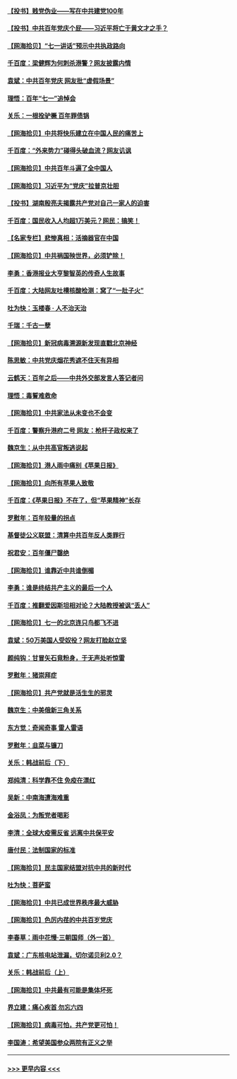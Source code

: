 #### [【投书】贱党伪业——写在中共建党100年](../pages/nsc993/n13067843.md?t=07051301) 
#### [【投书】中共百年党庆个屁——习近平将亡于黄文才之手？](../pages/nsc993/n13067425.md?t=07051301) 
#### [【网海拾贝】“七一讲话”预示中共执政路向](../pages/nsc993/n13066434.md?t=07051301) 
#### [千百度：梁健辉为何刺杀港警？网友披露内情](../pages/nsc993/n13066979.md?t=07051301) 
#### [袁斌：中共百年党庆 网友批“虚假场景”](../pages/nsc993/n13066385.md?t=07051301) 
#### [理悟：百年“七一”追悼会](../pages/nsc993/n13066106.md?t=07051301) 
#### [关乐：一根拴驴橛 百年罪债锅](../pages/nsc993/n13066089.md?t=07051301) 
#### [【网海拾贝】中共将快乐建立在中国人民的痛苦上](../pages/nsc993/n13064939.md?t=07051301) 
#### [千百度：“外来势力”碰得头破血流？网友讥讽](../pages/nsc993/n13064878.md?t=07051301) 
#### [【网海拾贝】中共百年斗遍了全中国人](../pages/nsc993/n13060020.md?t=07051301) 
#### [【网海拾贝】习近平为“党庆”拉普京壮胆](../pages/nsc993/n13057781.md?t=07051301) 
#### [【投书】湖南殷亮夫揭露共产党对自己一家人的迫害](../pages/nsc993/n13057744.md?t=07051301) 
#### [千百度：国民收入人均超1万美元？网民：搞笑！](../pages/nsc993/n13057692.md?t=07051301) 
#### [【名家专栏】悲惨真相：活摘器官在中国](../pages/nsc993/n13056611.md?t=07051301) 
#### [【网海拾贝】中共祸国殃世界，必须铲除！](../pages/nsc993/n13056011.md?t=07051301) 
#### [李勇：香港报业大亨黎智英的传奇人生故事](../pages/nsc993/n13055258.md?t=07051301) 
#### [千百度：大陆网友吐槽核酸检测：窝了“一肚子火”](../pages/nsc993/n13055194.md?t=07051301) 
#### [吐为快：玉楼春 · 人不治天治](../pages/nsc993/n13054028.md?t=07051301) 
#### [千瑞：千古一孽](../pages/nsc993/n13054016.md?t=07051301) 
#### [【网海拾贝】新冠病毒溯源新发现直戳北京神经](../pages/nsc993/n13052425.md?t=07051301) 
#### [陈思敏：中共党庆烟花秀遮不住天有异相](../pages/nsc993/n13052020.md?t=07051301) 
#### [云鹤天：百年之后——中共外交部发言人答记者问](../pages/nsc993/n13051604.md?t=07051301) 
#### [理悟：毒誓难救命](../pages/nsc993/n13051601.md?t=07051301) 
#### [【网海拾贝】中共家法从未变也不会变](../pages/nsc993/n13050366.md?t=07051301) 
#### [千百度：警察升港府二号 网友：枪杆子政权来了](../pages/nsc993/n13050261.md?t=07051301) 
#### [魏京生：从中共高官叛逃说起](../pages/nsc993/n13048997.md?t=07051301) 
#### [【网海拾贝】港人雨中痛别《苹果日报》](../pages/nsc993/n13048941.md?t=07051301) 
#### [【网海拾贝】向所有苹果人致敬](../pages/nsc993/n13046795.md?t=07051301) 
#### [千百度：《苹果日报》不在了，但“苹果精神”长存](../pages/nsc993/n13046703.md?t=07051301) 
#### [罗慰年：百年较量的拐点](../pages/nsc993/n13046542.md?t=07051301) 
#### [基督徒公义联盟：清算中共百年反人类罪行](../pages/nsc993/n13046499.md?t=07051301) 
#### [祝君安：百年僵尸罄绝](../pages/nsc993/n13045595.md?t=07051301) 
#### [【网海拾贝】谁靠近中共谁倒楣](../pages/nsc993/n13044667.md?t=07051301) 
#### [李勇：谁是终结共产主义的最后一个人](../pages/nsc993/n13044397.md?t=07051301) 
#### [千百度：推翻爱因斯坦相对论？大陆教授被讽“丢人”](../pages/nsc993/n13043908.md?t=07051301) 
#### [【网海拾贝】七一的北京连只鸟都飞不进](../pages/nsc993/n13041377.md?t=07051301) 
#### [袁斌：50万美国人受奴役？网友打脸赵立坚](../pages/nsc993/n13041330.md?t=07051301) 
#### [颜纯钩：甘冒矢石竟粉身，于无声处听惊雷](../pages/nsc993/n13041140.md?t=07051301) 
#### [罗慰年：猪崇拜症](../pages/nsc993/n13041071.md?t=07051301) 
#### [【网海拾贝】共产党就是活生生的邪灵](../pages/nsc993/n13036627.md?t=07051301) 
#### [魏京生：中美俄新三角关系](../pages/nsc993/n13035986.md?t=07051301) 
#### [东方觉：奇闻奇事 雷人雷语](../pages/nsc993/n13035878.md?t=07051301) 
#### [罗慰年：韭菜与镰刀](../pages/nsc993/n13034374.md?t=07051301) 
#### [关乐：韩战前后（下）](../pages/nsc993/n13034113.md?t=07051301) 
#### [郑纯清：科学靠不住 免疫在漂红](../pages/nsc993/n13034093.md?t=07051301) 
#### [吴新：中南海遭海难重](../pages/nsc993/n13034084.md?t=07051301) 
#### [金浴凤：为叛党者喝彩](../pages/nsc993/n13034058.md?t=07051301) 
#### [李清：全球大疫需反省 远离中共保平安](../pages/nsc993/n13033784.md?t=07051301) 
#### [唐付民：法制国家的标准](../pages/nsc993/n13032944.md?t=07051301) 
#### [【网海拾贝】民主国家结盟对抗中共的新时代](../pages/nsc993/n13031717.md?t=07051301) 
#### [吐为快：菩萨蛮](../pages/nsc993/n13030033.md?t=07051301) 
#### [【网海拾贝】中共已成世界秩序最大威胁](../pages/nsc993/n13028138.md?t=07051301) 
#### [【网海拾贝】色厉内荏的中共百岁党庆](../pages/nsc993/n13025582.md?t=07051301) 
#### [李春草：雨中花慢‧三朝国师（外一首）](../pages/nsc993/n13025567.md?t=07051301) 
#### [袁斌：广东核电站泄漏，切尔诺贝利2.0？](../pages/nsc993/n13025475.md?t=07051301) 
#### [关乐：韩战前后（上）](../pages/nsc993/n13025387.md?t=07051301) 
#### [【网海拾贝】中共最有可能是集体坏死](../pages/nsc993/n13023101.md?t=07051301) 
#### [界立建：痛心疾首 勿忘六四](../pages/nsc993/n13022339.md?t=07051301) 
#### [【网海拾贝】病毒可怕，共产党更可怕！](../pages/nsc993/n13020728.md?t=07051301) 
#### [李国涛：希望美国参众两院有正义之举](../pages/nsc993/n13020674.md?t=07051301) 

----
#### [ >>> 更早内容 <<< ](../indexes/nsc993-earlier.md)
